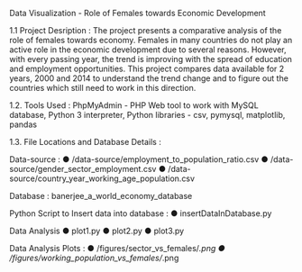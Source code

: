 Data Visualization - Role of Females towards Economic Development

1.1 Project Desription : 
The project presents a comparative analysis of the role of females towards economy. Females
in many countries do not play an active role in the economic development due to several
reasons. However, with every passing year, the trend is improving with the spread of
education and employment opportunities. This project compares data available for 2 years,
2000 and 2014 to understand the trend change and to figure out the countries which still need
to work in this direction.

1.2. Tools Used : 
PhpMyAdmin - PHP Web tool to work with MySQL database,
Python 3 interpreter,
Python libraries - csv, pymysql, matplotlib, pandas

1.3. File Locations and Database Details : 

Data-source :
● /data-source/employment_to_population_ratio.csv
● /data-source/gender_sector_employment.csv
● /data-source/country_year_working_age_population.csv

Database : banerjee_a_world_economy_database

Python Script to Insert data into database :
● insertDataInDatabase.py

Data Analysis
● plot1.py
● plot2.py
● plot3.py

Data Analysis Plots :
● /figures/sector_vs_females/*.png
● /figures/working_population_vs_females/*.png
